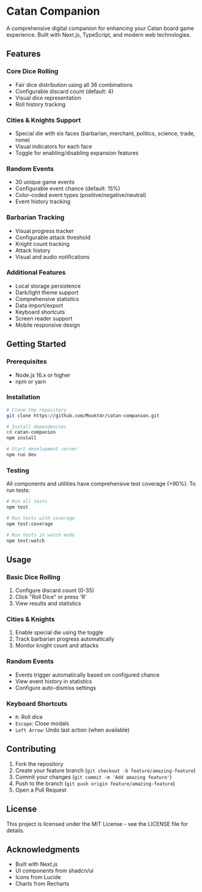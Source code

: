 # Catan Companion

A comprehensive digital companion for enhancing your Catan board game experience. Built with Next.js, TypeScript, and modern web technologies.

## Features

### Core Dice Rolling
- Fair dice distribution using all 36 combinations
- Configurable discard count (default: 4)
- Visual dice representation
- Roll history tracking

### Cities & Knights Support
- Special die with six faces (barbarian, merchant, politics, science, trade, none)
- Visual indicators for each face
- Toggle for enabling/disabling expansion features

### Random Events
- 30 unique game events
- Configurable event chance (default: 15%)
- Color-coded event types (positive/negative/neutral)
- Event history tracking

### Barbarian Tracking
- Visual progress tracker
- Configurable attack threshold
- Knight count tracking
- Attack history
- Visual and audio notifications

### Additional Features
- Local storage persistence
- Dark/light theme support
- Comprehensive statistics
- Data import/export
- Keyboard shortcuts
- Screen reader support
- Mobile responsive design

## Getting Started

### Prerequisites
- Node.js 16.x or higher
- npm or yarn

### Installation
```bash
# Clone the repository
git clone https://github.com/Moukt4r/catan-companion.git

# Install dependencies
cd catan-companion
npm install

# Start development server
npm run dev
```

### Testing
All components and utilities have comprehensive test coverage (>90%). To run tests:

```bash
# Run all tests
npm test

# Run tests with coverage
npm test:coverage

# Run tests in watch mode
npm test:watch
```

## Usage

### Basic Dice Rolling
1. Configure discard count (0-35)
2. Click "Roll Dice" or press 'R'
3. View results and statistics

### Cities & Knights
1. Enable special die using the toggle
2. Track barbarian progress automatically
3. Monitor knight count and attacks

### Random Events
- Events trigger automatically based on configured chance
- View event history in statistics
- Configure auto-dismiss settings

### Keyboard Shortcuts
- `R`: Roll dice
- `Escape`: Close modals
- `Left Arrow`: Undo last action (when available)

## Contributing

1. Fork the repository
2. Create your feature branch (`git checkout -b feature/amazing-feature`)
3. Commit your changes (`git commit -m 'Add amazing feature'`)
4. Push to the branch (`git push origin feature/amazing-feature`)
5. Open a Pull Request

## License

This project is licensed under the MIT License - see the LICENSE file for details.

## Acknowledgments
- Built with Next.js
- UI components from shadcn/ui
- Icons from Lucide
- Charts from Recharts
